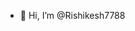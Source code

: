 - 👋 Hi, I’m @Rishikesh7788

<!---
Rishikesh7788/Rishikesh7788 is a ✨ special ✨ repository because its `README.md` (this file) appears on your GitHub profile.
You can click the Preview link to take a look at your changes.
--->
